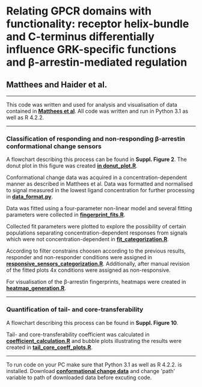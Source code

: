 # Relating GPCR domains with functionality: receptor helix-bundle and C-terminus differentially influence GRK-specific functions and β-arrestin-mediated regulation
## Matthees and Haider et al.

---
This 
code was written and used for analysis and visualisation of data contained in [**Matthees et al**](https://doi.org/10.1101/2024.09.30.615794).
All code was written and run in Python 3.1 as well as R 4.2.2. 

---
### Classification of responding and non-responding β-arrestin conformational change sensors ###
A flowchart describing this process can be found in **Suppl. Figure 2**. 
The donut plot in this figure was created 
[**in donut_plot.R**](https://github.com/mo-yoda/Matthees_fingerprints/blob/master/donut_plot.R).

Conformational change data was acquired in a concentration-dependent manner as described in Matthees et al.
Data was formatted and normalised to signal measured in the lowest ligand concentration for further processing
in 
[**data_format.py**](https://github.com/mo-yoda/Matthees_fingerprints/blob/master/data_format.py).

Data was fitted using a four-parameter non-linear model and several fitting parameters were collected in 
[**fingerprint_fits.R**](https://github.com/mo-yoda/Matthees_fingerprints/blob/master/fingerprint_fits.R).

Collected fit parameters were plotted to explore the possibility of certain populations separating
concentration-dependent responses from signals which were not concentration-dependent in 
[**fit_categorization.R**](https://github.com/mo-yoda/Matthees_fingerprints/blob/master/fit_categorization.R).

According to filter constrains choosen according to the previous results, responder and non-responder conditions
were assigned in 
[**responsive_sensors_categorization.R**](https://github.com/mo-yoda/Matthees_fingerprints/blob/master/responsive_sensors_categorization.R). 
Additionally, after manual revision of the fitted plots 4x conditions were assigned as non-responsive.

For visualisation of the β-arrestin fingerprints, heatmaps were created in 
[**heatmap_generation.R**](https://github.com/mo-yoda/Matthees_fingerprints/blob/master/heatmap_generation.R).

---

### Quantification of tail- and core-transferability ###
A flowchart describing this process can be found in **Suppl. Figure 10**.

Tail- and core-transferability coefficient was calculated in 
[**coefficient_calculation.R**](https://github.com/mo-yoda/Matthees_fingerprints/blob/master/coefficient_calculation.R)
and bubble plots illustrating the results were created in 
[**tail_core_coeff_plots.R**](https://github.com/mo-yoda/Matthees_fingerprints/blob/master/tail_core_coeff_plots.R).

--- 

To run code on your PC make sure that Python 3.1 as well as R 4.2.2. is installed. Download [**conformational change data**](https://github.com/mo-yoda/Matthees_fingerprints/blob/master/bArrs_confChange.xlsx) and change 'path' variable to path of downloaded data before excuting code.
